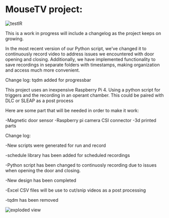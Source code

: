 # MouseTV project:
![testIR](https://user-images.githubusercontent.com/89796977/213597478-f91575fc-635d-4f5d-a935-2c39b58a0d6b.GIF)


This is a work in progress will include a changelog as the project keeps on growing. 

In the most recent version of our Python script, we've changed it to continuously record video to address issues we encountered with door opening and closing. Additionally, we have implemented functionality to save recordings in separate folders with timestamps, making organization and access much more convenient.

Change log:
tqdm added for progressbar

This project uses an inexpensive Raspberry Pi 4.
Using a python script for triggers and the recording in an operant chamber.
This could be paired with DLC or SLEAP as a post process

Here are some part that will be needed in order to make it work:

-Magnetic door sensor
-Raspberry pi camera CSI connector
-3d printed parts

Change log:

-New scripts were generated for run and record 

-schedule library has been added for scheduled recordings

-Python script has been changed to continuosly recording due to 
issues when opening the door and closing.

-New design has been completed 

-Excel CSV files will be use to cut/snip videos as a post processing

-tqdm has been removed

![exploded view](https://user-images.githubusercontent.com/89796977/213819772-2a9da793-c162-4670-8b96-57fcdda6b1e4.jpg)
